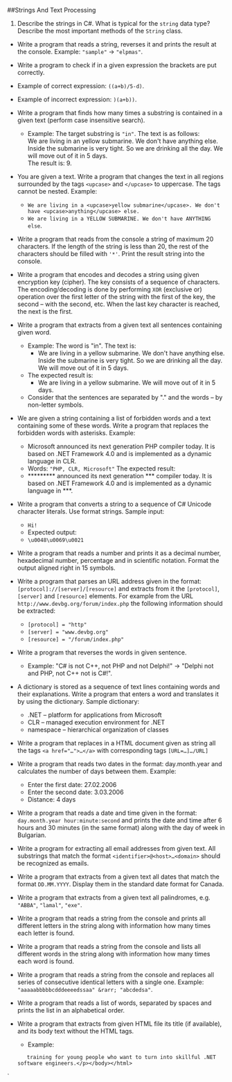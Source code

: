 ##Strings And Text Processing
1. Describe the strings in C#. What is typical for the `string` data type? Describe the most important methods of the `String` class.
* Write a program that reads a string, reverses it and prints the result at the console.
Example: `"sample"` &rarr; `"elpmas"`.
* Write a program to check if in a given expression the brackets are put correctly.
 * Example of correct expression: `((a+b)/5-d)`.
 * Example of incorrect expression: `)(a+b))`.
* Write a program that finds how many times a substring is contained in a given text (perform case insensitive search).
	* Example: The target substring is `"in"`. The text is as follows:<br>We are living in an yellow submarine. We don't have anything else. Inside the submarine is very tight. So we are drinking all the day. We will move out of it in 5 days.<br>The result is: 9.
* You are given a text. Write a program that changes the text in all regions surrounded by the tags `<upcase>` and `</upcase>` to uppercase. The tags cannot be nested. Example:
	* `We are living in a <upcase>yellow submarine</upcase>. We don't have <upcase>anything</upcase> else.`
	* `We are living in a YELLOW SUBMARINE. We don't have ANYTHING else`.
* Write a program that reads from the console a string of maximum 20 characters. If the length of the string is less than 20, the rest of the characters should be filled with `'*'`. Print the result string into the console.
* Write a program that encodes and decodes a string using given encryption key (cipher). The key consists of a sequence of characters. The encoding/decoding is done by performing `XOR` (exclusive or) operation over the first letter of the string with the first of the key, the second – with the second, etc. When the last key character is reached, the next is the first.
* Write a program that extracts from a given text all sentences containing given word.
	* Example: The word is "in". The text is:
		* We are living in a yellow submarine. We don't have anything else. Inside the submarine is very tight. So we are drinking all the day. We will move out of it in 5 days.
	* The expected result is:
		* We are living in a yellow submarine. We will move out of it in 5 days.
	* Consider that the sentences are separated by "." and the words – by non-letter symbols.
* We are given a string containing a list of forbidden words and a text containing some of these words. Write a program that replaces the forbidden words with asterisks. Example:
	* Microsoft announced its next generation PHP compiler today. It is based on .NET Framework 4.0 and is implemented as a dynamic language in CLR.
	* Words: `"PHP, CLR, Microsoft"` The expected result:
	* ********* announced its next generation *** compiler today. It is based on .NET Framework 4.0 and is implemented as a dynamic language in ***.
* Write a program that converts a string to a sequence of C# Unicode character literals. Use format strings. Sample input:
	* `Hi!`
	* Expected output:
	* `\u0048\u0069\u0021`
* Write a program that reads a number and prints it as a decimal number, hexadecimal number, percentage and in scientific notation. Format the output aligned right in 15 symbols.
* Write a program that parses an URL address given in the format: `[protocol]://[server]/[resource]` and extracts from it the `[protocol]`, `[server]` and `[resource]` elements. For example from the URL `http://www.devbg.org/forum/index.php` the following information should be extracted:
	* `[protocol] = "http"`
	* `[server] = "www.devbg.org"`
	* `[resource] = "/forum/index.php"`
* Write a program that reverses the words in given sentence.
	* Example: "C# is not C++, not PHP and not Delphi!" &rarr; "Delphi not and PHP, not C++ not is C#!".
* A dictionary is stored as a sequence of text lines containing words and their explanations. Write a program that enters a word and translates it by using the dictionary. Sample dictionary:
	* .NET – platform for applications from Microsoft
	* CLR – managed execution environment for .NET
	* namespace – hierarchical organization of classes
* Write a program that replaces in a HTML document given as string all the tags `<a href="…">…</a>` with corresponding tags `[URL=…]…/URL]`
* Write a program that reads two dates in the format: day.month.year and calculates the number of days between them. Example:
	* Enter the first date: 27.02.2006
	* Enter the second date: 3.03.2006
	* Distance: 4 days

* Write a program that reads a date and time given in the format: `day.month.year hour:minute:second` and prints the date and time after 6 hours and 30 minutes (in the same format) along with the day of week in Bulgarian.
* Write a program for extracting all email addresses from given text. All substrings that match the format `<identifier>@<host>…<domain>` should be recognized as emails.
* Write a program that extracts from a given text all dates that match the format `DD.MM.YYYY`. Display them in the standard date format for Canada.
* Write a program that extracts from a given text all palindromes, e.g. `"ABBA"`, `"lamal"`, `"exe"`.
* Write a program that reads a string from the console and prints all different letters in the string along with information how many times each letter is found. 
* Write a program that reads a string from the console and lists all different words in the string along with information how many times each word is found.
* Write a program that reads a string from the console and replaces all series of consecutive identical letters with a single one. Example: `"aaaaabbbbbcdddeeeedssaa" &rarr; "abcdedsa"`.
* Write a program that reads a list of words, separated by spaces and prints the list in an alphabetical order.
* Write a program that extracts from given HTML file its title (if available), and its body text without the HTML tags. 
	* Example:
	```html<html><head><title>News</title></head><body><p><a href="http://academy.telerik.com">Telerik Academy</a> aims to provide free real-world practical
       training for young people who want to turn into skillful .NET software engineers.</p></body></html>
   ```



  




`


